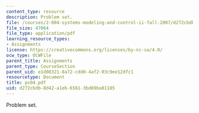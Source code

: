 ```yaml
---
content_type: resource
description: Problem set.
file: /courses/2-004-systems-modeling-and-control-ii-fall-2007/d272cbdb8d42a1eb65613bd89ba01185_ps04.pdf
file_size: 47064
file_type: application/pdf
learning_resource_types:
- Assignments
license: https://creativecommons.org/licenses/by-nc-sa/4.0/
ocw_type: OCWFile
parent_title: Assignments
parent_type: CourseSection
parent_uid: e1d08321-8a72-cdd0-4af2-03c9ee12dfc1
resourcetype: Document
title: ps04.pdf
uid: d272cbdb-8d42-a1eb-6561-3bd89ba01185
---
```

Problem set.
